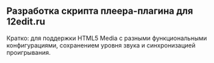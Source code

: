 ## Разработка скрипта плеера-плагина для 12edit.ru
Кратко: для поддержки HTML5 Media с разными функциональными конфигурациями, сохранением уровня звука и синхронизацией проигрывания.
